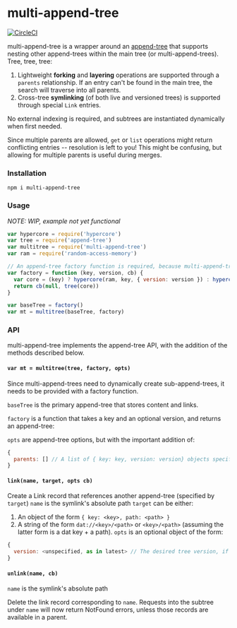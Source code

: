 # multi-append-tree
[![CircleCI](https://circleci.com/gh/andrewosh/multi-append-tree/tree/master.svg?style=svg&circle-token=cb9131565fc0036cfa44bb7881c7157c7e7830a3)](https://circleci.com/gh/andrewosh/multi-append-tree/tree/master)

multi-append-tree is a wrapper around an [append-tree](https://github.com/mafintosh/append-tree) that supports nesting other append-trees within the main tree (or multi-append-trees). Tree, tree, tree:

1. Lightweight __forking__ and __layering__ operations are supported through a `parents` relationship. If an entry can't be found in the main tree, the search will traverse into all parents.
2. Cross-tree __symlinking__ (of both live and versioned trees) is supported through special `Link` entries. 

No external indexing is required, and subtrees are instantiated dynamically when first needed.

Since multiple parents are allowed, `get` or `list` operations might return conflicting entries -- resolution is left to you! This might be confusing, but allowing for multiple parents is useful during merges. 

### Installation
`npm i multi-append-tree`

### Usage

*NOTE: WIP, example not yet functional*
```js
var hypercore = require('hypercore')
var tree = require('append-tree')
var multitree = require('multi-append-tree')
var ram = require('random-access-memory')

// An append-tree factory function is required, because multi-append-tree constructs subtrees dynamically.
var factory = function (key, version, cb) {
  var core = (key) ? hypercore(ram, key, { version: version }) : hypercore(ram)
  return cb(null, tree(core))
}

var baseTree = factory()
var mt = multitree(baseTree, factory)
```

### API
multi-append-tree implements the append-tree API, with the addition of the methods described below.

#### `var mt = multitree(tree, factory, opts)`

Since multi-append-trees need to dynamically create sub-append-trees, it needs to be provided with a factory function.

`baseTree` is the primary append-tree that stores content and links.

`factory` is a function that takes a key and an optional version, and returns an append-tree:

`opts` are append-tree options, but with the important addition of:
```js
{ 
  parents: [] // A list of { key: key, version: version} objects specifying parent append-trees.
}
```

#### `link(name, target, opts cb)`

Create a Link record that references another append-tree (specified by `target`)
`name` is the symlink's absolute path
`target` can be either:
1. An object of the form `{ key: <key>, path: <path> }`
2. A string of the form `dat://<key>/<path>` or `<key>/<path>` (assuming the latter form is a dat key + a path).
`opts` is an optional object of the form:
```js
{
  version: <unspecified, as in latest> // The desired tree version, if the tree should be versioned (static).
}
```

#### `unlink(name, cb)`
`name` is the symlink's absolute path

Delete the link record corresponding to `name`. Requests into the subtree under `name` will now return NotFound errors, unless those records are available in a parent.
